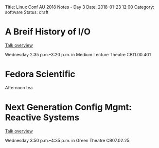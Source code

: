 Title: Linux Conf AU 2018 Notes - Day 3
Date: 2018-01-23 12:00
Category: software
Status: draft


# A Breif History of I/O

[Talk overview](https://rego.linux.conf.au/schedule/presentation/18/)

Wednesday 2:35 p.m.–3:20 p.m. in Medium Lecture Theatre CB11.00.401 


# Fedora Scientific 

Afternoon tea

# Next Generation Config Mgmt: Reactive Systems

[Talk overview](https://rego.linux.conf.au/schedule/presentation/48/)

Wednesday 3:50 p.m.–4:35 p.m. in Green Theatre CB07.02.25 

